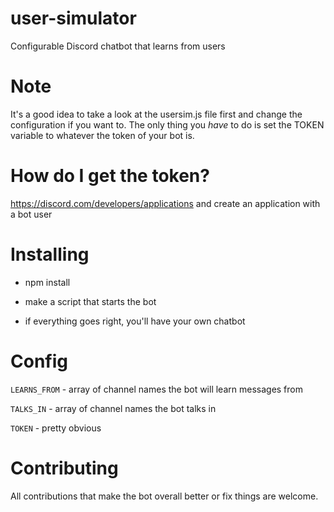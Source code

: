 # user-simulator
Configurable Discord chatbot that learns from users

# Note
It's a good idea to take a look at the usersim.js file first and change the configuration if you want to. The only thing you *have* to do is set the TOKEN variable to whatever the token of your bot is.

# How do I get the token?
https://discord.com/developers/applications and create an application with a bot user

# Installing

- npm install

- make a script that starts the bot

- if everything goes right, you'll have your own chatbot

# Config

`LEARNS_FROM` - array of channel names the bot will learn messages from

`TALKS_IN` - array of channel names the bot talks in

`TOKEN` - pretty obvious

# Contributing

All contributions that make the bot overall better or fix things are welcome.
